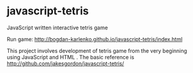 # javascript-tetris

JavaScript written interactive tetris game
 
Run game: http://bogdan-karlenko.github.io/javascript-tetris/index.html

This project involves development of tetris game from the very beginning using JavaScript and HTML <canvas>.
The basic reference is http://github.com/jakesgordon/javascript-tetris/
